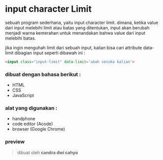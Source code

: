 # input character Limit

sebuah program sederhana, yaitu input character limit. dimana, ketika value dari input melebihi limit atau batas yang ditentukan, input akan berubah menjadi warna kemerahan untuk menandakan bahwa value dari input melebihi batas.

jika ingin menguhah limit dari sebuah input, kalian bisa cari attribute data-limit dibagian input seperti dibawah ini :

```html
<input class="input-limit" data-limit='ubah sesuka kalian'>
```

### dibuat dengan bahasa berikut :

* HTML
* CSS
* JavaScript

### alat yang digunakan :

* handphone
* code editor (Acode)
* browser (Google Chrome)

### preview

> dibuat oleh **candra dwi cahyo**